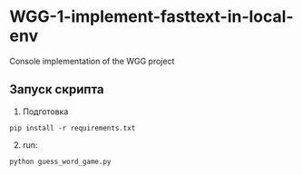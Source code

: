 # WGG-1-implement-fasttext-in-local-env
Console implementation of the WGG project

## Запуск скрипта
1. Подготовка
```
pip install -r requirements.txt
```
2. run:
```
python guess_word_game.py
```
